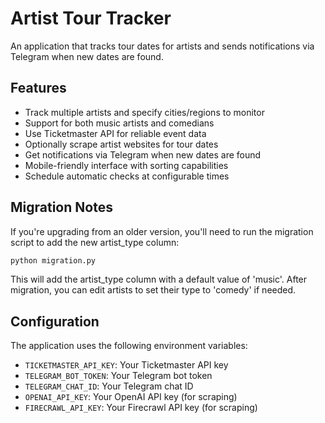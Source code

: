 # Artist Tour Tracker

An application that tracks tour dates for artists and sends notifications via Telegram when new dates are found.

## Features

- Track multiple artists and specify cities/regions to monitor
- Support for both music artists and comedians
- Use Ticketmaster API for reliable event data
- Optionally scrape artist websites for tour dates
- Get notifications via Telegram when new dates are found
- Mobile-friendly interface with sorting capabilities
- Schedule automatic checks at configurable times

## Migration Notes

If you're upgrading from an older version, you'll need to run the migration script to add the new artist_type column:

```bash
python migration.py
```

This will add the artist_type column with a default value of 'music'. After migration, you can edit artists to set their type to 'comedy' if needed.

## Configuration

The application uses the following environment variables:

- `TICKETMASTER_API_KEY`: Your Ticketmaster API key
- `TELEGRAM_BOT_TOKEN`: Your Telegram bot token
- `TELEGRAM_CHAT_ID`: Your Telegram chat ID
- `OPENAI_API_KEY`: Your OpenAI API key (for scraping)
- `FIRECRAWL_API_KEY`: Your Firecrawl API key (for scraping)